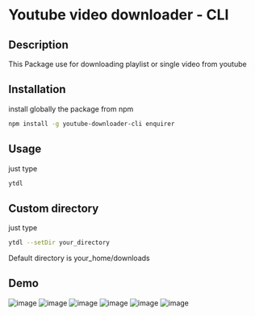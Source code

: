 # Youtube video downloader - CLI

## Description
This Package use for downloading playlist or single video from youtube

## Installation
install globally the package from npm

```bash
npm install -g youtube-downloader-cli enquirer
```

## Usage
just type

```bash
ytdl
```

## Custom directory
just type

```bash
ytdl --setDir your_directory
```

Default directory is your_home/downloads

## Demo
![image](https://user-images.githubusercontent.com/73988956/124352636-b72fce00-dc2b-11eb-80ac-c2ceabdc8203.png)
![image](https://user-images.githubusercontent.com/73988956/124352642-bf880900-dc2b-11eb-95e6-934435d17566.png)
![image](https://user-images.githubusercontent.com/73988956/124352648-d2024280-dc2b-11eb-940c-4ccdbd52058c.png)
![image](https://user-images.githubusercontent.com/73988956/124352649-d4fd3300-dc2b-11eb-988c-0cbe0c788c89.png)
![image](https://user-images.githubusercontent.com/73988956/124352653-dcbcd780-dc2b-11eb-9fb0-f0b15db6b07c.png)
![image](https://user-images.githubusercontent.com/73988956/124352752-89975480-dc2c-11eb-9ad4-f565244ae4c8.png)
